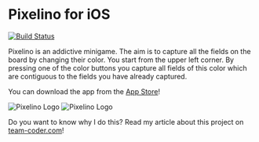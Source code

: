 # Pixelino for iOS

[![Build Status](https://travis-ci.org/packatino/pixelino.svg?branch=master)](https://travis-ci.org/packatino/pixelino)

Pixelino is an addictive minigame. The aim is to capture all the fields on the board by changing their color. You start from the upper left corner. By pressing one of the color buttons you capture all fields of this color which are contiguous to the fields you have already captured.

You can download the app from the [App Store](https://appsto.re/de/cxcMcb.i)!

![Pixelino Logo](http://a1.mzstatic.com/eu/r30/Purple60/v4/80/47/4a/80474afb-e045-4a10-9320-bfa188bce0b3/screen322x572.jpeg)
![Pixelino Logo](http://a5.mzstatic.com/eu/r30/Purple20/v4/ad/ba/a6/adbaa6eb-3494-cf0f-2ea0-80c2caa26cf9/screen322x572.jpeg)

Do you want to know why I do this? Read my article about this project on [team-coder.com](http://team-coder.com/pet-project/)!

